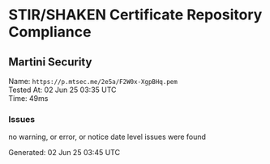 # STIR/SHAKEN Certificate Repository Compliance

## Martini Security

Name: `https://p.mtsec.me/2e5a/F2W0x-XgpBHq.pem`\
Tested At: 02 Jun 25 03:35 UTC\
Time: 49ms

### Issues

no warning, or error, or notice date level issues were found

Generated: 02 Jun 25 03:45 UTC